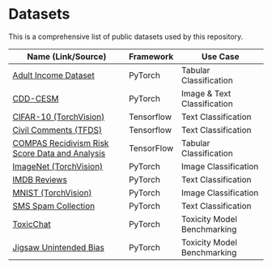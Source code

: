 # Datasets

This is a comprehensive list of public datasets used by this repository.

| Name (Link/Source) | Framework | Use Case |
|--------------------| --------- | -------- |
| [Adult Income Dataset ](https://archive.ics.uci.edu/dataset/2/adult) | PyTorch | Tabular Classification |
| [CDD-CESM](https://wiki.cancerimagingarchive.net/pages/viewpage.action?pageId=109379611) | PyTorch | Image & Text Classification |
| [CIFAR-10 (TorchVision)](https://pytorch.org/vision/main/generated/torchvision.datasets.CIFAR10.html) | Tensorflow | Text Classification |
| [Civil Comments (TFDS)](https://www.tensorflow.org/datasets/catalog/civil_comments) | Tensorflow | Text Classification |
| [COMPAS Recidivism Risk Score Data and Analysis](https://github.com/propublica/compas-analysis/) | TensorFlow | Tabular Classification |
| [ImageNet (TorchVision)](https://pytorch.org/vision/main/generated/torchvision.datasets.ImageNet.html) | PyTorch | Image Classification |
| [IMDB Reviews](https://ai.stanford.edu/~amaas/data/sentiment/) | PyTorch | Text Classification |
| [MNIST (TorchVision)](https://pytorch.org/vision/main/generated/torchvision.datasets.MNIST.html) | PyTorch | Image Classification |
| [SMS Spam Collection](https://archive.ics.uci.edu/dataset/228/sms+spam+collection) | PyTorch | Text Classification |
| [ToxicChat](https://huggingface.co/datasets/lmsys/toxic-chat) | PyTorch | Toxicity Model Benchmarking |
| [Jigsaw Unintended Bias](https://www.kaggle.com/c/jigsaw-unintended-bias-in-toxicity-classification) | PyTorch | Toxicity Model Benchmarking |
